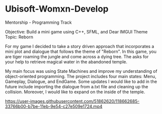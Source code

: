 # Ubisoft-Womxn-Develop

Mentorship - Programming Track

Objective: Build a mini game using C++, SFML, and Dear IMGUI
Theme Topic: Reborn

For my game I decided to take a story driven approach that incorporates a mini plot and dialogue that follows the theme of "Reborn". In this game, you are tiger roaming the jungle and come across a dying tree. The asks for your help to retrieve magical water in the abandoned temple. 

My main focus was using State Machines and improve my understanding of object-oriented programming. The project includes four main states: Menu, Gameplay, Dialogue, and EndGame. Some updates I would like to add in the future include importing the dialogue from a.txt file and cleaning up the collision. Moreover, I would like to expand on the inside of the temple. 



https://user-images.githubusercontent.com/51862620/118662685-33766b00-b7be-11eb-9e54-c27e509e1724.mp4




